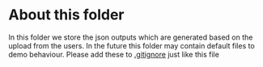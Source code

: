 # About this folder
In this folder we store the json outputs which are generated based on the upload from the users. In the future this folder may contain default files to demo behaviour. Please add these to [.gitignore](/.gitignore#L622) just like this file
